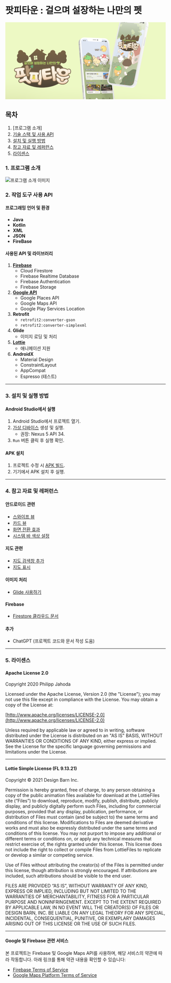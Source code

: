 # **팟피타운 : 걸으며 설장하는 나만의 펫**

![프로젝트 대표 이미지](readmeimgs/mainimg.png)



## 목차
1. [프로그램 소개]
2. [기술 스택 및 사용 API](#기술-스택-및-사용-api)
3. [설치 및 실행 방법](#설치-및-실행-방법)
4. [참고 자료 및 레퍼런스](#참고-자료-및-레퍼런스)
5. [라이센스](#라이센스)

### 1. 프로그램 소개
![프로그램 소개 이미지](readmeimgs/potpy.png)



### 2. 작업 도구 사용 API

#### **프로그래밍 언어 및 환경**
- **Java**
- **Kotlin**
- **XML**
- **JSON**
- **FireBase**

#### **사용된 API 및 라이브러리**
1. **[Firebase](https://firebase.google.com/?gad_source=1&gclid=CjwKCAiAjeW6BhBAEiwAdKltMuoPTgufHwrKERMfAqZlXeDPYi3ZA0mIo5OGaSsSzHKUxfRDxfJSXRoCJKcQAvD_BwE&gclsrc=aw.ds&hl=ko)**
   - Cloud Firestore
   - Firebase Realtime Database
   - Firebase Authentication
   - Firebase Storage
2. **[Google API](https://developers.google.com/maps?hl=ko&_gl=1*gug90s*_up*MQ..*_ga*NDA4OTE5MDk4LjE3MzM4OTY0ODA.*_ga_NRWSTWS78N*MTczMzg5NjQ3OS4xLjEuMTczMzg5NjQ4MC4wLjAuMA..)**
   - Google Places API
   - Google Maps API
   - Google Play Services Location
3. **Retrofit**
   - `retrofit2:converter-gson`
   - `retrofit2:converter-simplexml`
4. **Glide**
   - 이미지 로딩 및 처리
5. **[Lottie](https://lottiefiles.com/kr/)**
   - 애니메이션 지원
6. **AndroidX**
   - Material Design
   - ConstraintLayout
   - AppCompat
   - Espresso (테스트)

---

### 3. 설치 및 실행 방법

#### **Android Studio에서 실행**
1. Android Studio에서 프로젝트 열기.
2. [가상 디바이스](https://developer.android.com/studio/run/managing-avds?hl=ko) 생성 및 실행.
   - 권장: Nexus 5 API 34.
3. `Run` 버튼 클릭 후 실행 확인.

#### **APK 설치**
1. 프로젝트 수정 시 [APK 빌드](https://learn2you.tistory.com/82).
2. 기기에서 APK 설치 후 실행.

---

### 4. 참고 자료 및 레퍼런스

#### **안드로이드 관련**
- [스와이프 뷰](https://developer.android.com/guide/navigation/navigation-swipe-view-2?hl=ko)
- [카드 뷰](https://snakehips.tistory.com/108)
- [화면 전환 효과](https://dev-yangkj.tistory.com/5)
- [시스템 바 색상 설정](https://latte-is-horse.tistory.com/288)

#### **지도 관련**
- [지도 검색창 추가](https://stackoverflow.com/questions/31136527/add-search-toolbar-over-google-map-like-in-native-android-app)
- [지도 표시](https://eunoia3jy.tistory.com/185)

#### **이미지 처리**
- [Glide 사용하기](https://velog.io/@krrong/Android-Glide-%EC%82%AC%EC%9A%A9%ED%95%98%EA%B8%B0)

#### **Firebase**
- [Firestore 클라우드 문서](https://firebase.google.com/docs/storage?hl=ko)

#### **추가**
- ChatGPT (프로젝트 코드와 문서 작성 도움)

---

### 5. 라이센스

#### **Apache License 2.0**
Copyright 2020 Philipp Jahoda

Licensed under the Apache License, Version 2.0 (the "License"); you may not use this file except in compliance with the License. You may obtain a copy of the License at:

[http://www.apache.org/licenses/LICENSE-2.0](http://www.apache.org/licenses/LICENSE-2.0)

Unless required by applicable law or agreed to in writing, software distributed under the License is distributed on an "AS IS" BASIS, WITHOUT WARRANTIES OR CONDITIONS OF ANY KIND, either express or implied. See the License for the specific language governing permissions and limitations under the License.

---

#### **Lottie Simple License (FL 9.13.21)**
Copyright © 2021 Design Barn Inc.

Permission is hereby granted, free of charge, to any person obtaining a copy of the public animation files available for download at the LottieFiles site (“Files”) to download, reproduce, modify, publish, distribute, publicly display, and publicly digitally perform such Files, including for commercial purposes, provided that any display, publication, performance, or distribution of Files must contain (and be subject to) the same terms and conditions of this license. Modifications to Files are deemed derivative works and must also be expressly distributed under the same terms and conditions of this license. You may not purport to impose any additional or different terms or conditions on, or apply any technical measures that restrict exercise of, the rights granted under this license. This license does not include the right to collect or compile Files from LottieFiles to replicate or develop a similar or competing service.

Use of Files without attributing the creator(s) of the Files is permitted under this license, though attribution is strongly encouraged. If attributions are included, such attributions should be visible to the end user.

FILES ARE PROVIDED “AS IS”, WITHOUT WARRANTY OF ANY KIND, EXPRESS OR IMPLIED, INCLUDING BUT NOT LIMITED TO THE WARRANTIES OF MERCHANTABILITY, FITNESS FOR A PARTICULAR PURPOSE AND NONINFRINGEMENT. EXCEPT TO THE EXTENT REQUIRED BY APPLICABLE LAW, IN NO EVENT WILL THE CREATOR(S) OF FILES OR DESIGN BARN, INC. BE LIABLE ON ANY LEGAL THEORY FOR ANY SPECIAL, INCIDENTAL, CONSEQUENTIAL, PUNITIVE, OR EXEMPLARY DAMAGES ARISING OUT OF THIS LICENSE OR THE USE OF SUCH FILES.

---

#### **Google 및 Firebase 관련 서비스**
본 프로젝트는 Firebase 및 Google Maps API를 사용하며, 해당 서비스의 약관에 따라 작동합니다. 아래 링크를 통해 약관 내용을 확인할 수 있습니다:
- [Firebase Terms of Service](https://firebase.google.com/terms?authuser=0)
- [Google Maps Platform Terms of Service](https://cloud.google.com/maps-platform/terms/)
